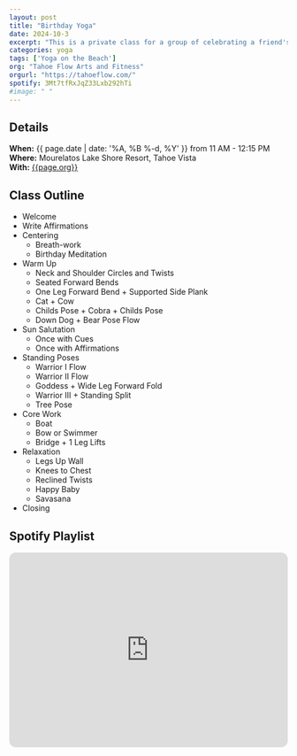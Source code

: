 ```yaml
---
layout: post
title: "Birthday Yoga"
date: 2024-10-3
excerpt: "This is a private class for a group of celebrating a friend's 40th birthday. They requested a light flow ending with a nice restorative savasana."
categories: yoga
tags: ['Yoga on the Beach']
org: "Tahoe Flow Arts and Fitness"
orgurl: "https://tahoeflow.com/"
spotify: 3Mt7tfRxJqZ33Lxb292hTi
#image: " " 
---
```



## Details

**When:** {{ page.date | date: '%A, %B %-d, %Y' }} from 11 AM - 12:15 PM   
**Where:** Mourelatos Lake Shore Resort, Tahoe Vista   
**With:** [{{page.org}}]({{page.orgurl}})

## Class Outline

- Welcome
- Write Affirmations
- Centering 
	- Breath-work
	- Birthday Meditation
- Warm Up
	- Neck and Shoulder Circles and Twists
	- Seated Forward Bends
	- One Leg Forward Bend + Supported Side Plank
	- Cat + Cow
	- Childs Pose + Cobra + Childs Pose
	- Down Dog + Bear Pose Flow
- Sun Salutation
	- Once with Cues
	- Once with Affirmations
- Standing Poses
	- Warrior I Flow
	- Warrior II Flow
	- Goddess + Wide Leg Forward Fold
	- Warrior III + Standing Split
	- Tree Pose
- Core Work
 	- Boat
 	- Bow or Swimmer
 	- Bridge + 1 Leg Lifts
- Relaxation
	- Legs Up Wall
	- Knees to Chest
	- Reclined Twists
	- Happy Baby
	- Savasana
- Closing	


## Spotify Playlist

<iframe style="border-radius:12px" src="https://open.spotify.com/embed/playlist/{{ page.spotify }}?utm_source=generator" width="100%" height="352" frameBorder="0" allowfullscreen="" allow="autoplay; clipboard-write; encrypted-media; fullscreen; picture-in-picture" loading="lazy"></iframe>  

